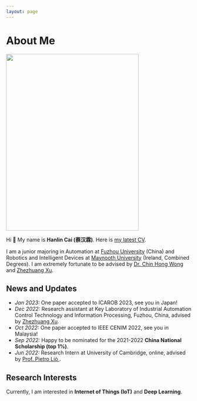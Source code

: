 ```yaml
---
layout: page
---
```


# About Me

<img src="https://www.caihanlin.com/caihanlin.jpg" class="floatpic" width="360" height="480">

Hi 👋 My name is **Hanlin Cai (蔡汉霖)**. Here is [my latest CV](https://caihanlin.com/file/CV-HanlinCAI.pdf).

I am a junior majoring in Automation at [Fuzhou University](https://www.fzu.edu.cn/ ) (China) and Robotics and Intelligent Devices at [Maynooth University](https://maynoothuniversity.ie/) (Ireland, Combined Degrees). I am extremely fortunate to be advised by [Dr. Chin Hong Wong](https://www.researchgate.net/profile/Chin-Hong-Wong) and [Zhezhuang Xu](https://dqxy.fzu.edu.cn/en/info/1009/1072.htm).

## News and Updates

- *Jan 2023:* One paper accepted to ICAROB 2023, see you in Japan!
- *Dec 2022:* Research assistant at Key Laboratory of Industrial Automation Control Technology and Information Processing, Fuzhou, China, advised by [Zhezhuang Xu](https://dqxy.fzu.edu.cn/en/info/1009/1072.htm).
- *Oct 2022:* One paper accepted to IEEE CENIM 2022, see you in Malaysia!
- *Sep 2022:* Happy to be nominated for the 2021-2022 **China National Scholarship (top 1%)**.
- *Jun 2022:* Research Intern at University of Cambridge, online, advised by [Prof. Pietro Liò ](https://www.cl.cam.ac.uk/~pl219/ ).

## Research Interests

Currently, I am interested in **Internet of Things (IoT)** and **Deep Learning**.



<!-- Calendly badge widget begin -->
<link href="https://assets.calendly.com/assets/external/widget.css" rel="stylesheet">

<script src="https://assets.calendly.com/assets/external/widget.js" type="text/javascript" async></script>
<script type="text/javascript">window.onload = function() { Calendly.initBadgeWidget({ url: 'https://calendly.com/lancecai/meet-with-lance', text: 'Schedule time with me', color: '#0069ff', textColor: '#ffffff', branding: true }); }</script>
<!-- Calendly badge widget end -->
